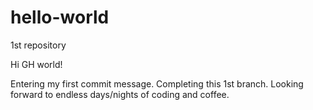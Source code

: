 # hello-world
1st repository

Hi GH world!

Entering my first commit message. Completing this 1st branch.
Looking forward to endless days/nights of coding and coffee.
